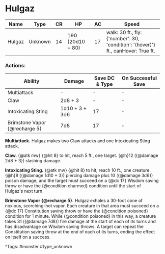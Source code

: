 # Hulgaz

| Name | Type | CR | HP | AC | Speed |
|------|------|----|----|----|-------|
| Hulgaz | Unknown | 14 | 190 (20d10 + 80) | 17 | walk: 30 ft., fly: {'number': 30, 'condition': '(hover)'} ft., canHover: True ft. |

### Actions:

| Ability | Damage | Save DC & Type | On Successful Save |
|---------|--------|----------------|--------------------|
| Multiattack | - | - | - |
| Claw | 2d8 + 3 | - | - |
| Intoxicating Sting | 1d10 + 3 + 3d6 | 17 | - |
| Brimstone Vapor {@recharge 5} | 7d8 | 17 | - |


**Multiattack.** Hulgaz makes two Claw attacks and one Intoxicating Sting attack.

**Claw.** {@atk mw} {@hit 8} to hit, reach 5 ft., one target. {@h}12 ({@damage 2d8 + 3}) slashing damage.

**Intoxicating Sting.** {@atk mw} {@hit 8} to hit, reach 10 ft., one creature. {@h}8 ({@damage 1d10 + 3}) piercing damage plus 10 ({@damage 3d6}) poison damage, and the target must succeed on a {@dc 17} Wisdom saving throw or have the {@condition charmed} condition until the start of Hulgaz's next turn.

**Brimstone Vapor {@recharge 5}.** Hulgaz exhales a 30-foot cone of noxious, scorching-hot vapor. Each creature in that area must succeed on a {@dc 17} Constitution saving throw or have the {@condition poisoned} condition for 1 minute. While {@condition poisoned} in this way, a creature takes 31 ({@damage 7d8}) fire damage at the start of each of its turns and has disadvantage on Wisdom saving throws. A target can repeat the Constitution saving throw at the end of each of its turns, ending the effect on itself on a success.

^Tags: #monster #type_unknown